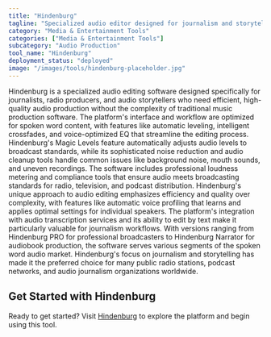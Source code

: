 ```yaml
---
title: "Hindenburg"
tagline: "Specialized audio editor designed for journalism and storytelling"
category: "Media & Entertainment Tools"
categories: ["Media & Entertainment Tools"]
subcategory: "Audio Production"
tool_name: "Hindenburg"
deployment_status: "deployed"
image: "/images/tools/hindenburg-placeholder.jpg"
---
```

Hindenburg is a specialized audio editing software designed specifically for journalists, radio producers, and audio storytellers who need efficient, high-quality audio production without the complexity of traditional music production software. The platform's interface and workflow are optimized for spoken word content, with features like automatic leveling, intelligent crossfades, and voice-optimized EQ that streamline the editing process. Hindenburg's Magic Levels feature automatically adjusts audio levels to broadcast standards, while its sophisticated noise reduction and audio cleanup tools handle common issues like background noise, mouth sounds, and uneven recordings. The software includes professional loudness metering and compliance tools that ensure audio meets broadcasting standards for radio, television, and podcast distribution. Hindenburg's unique approach to audio editing emphasizes efficiency and quality over complexity, with features like automatic voice profiling that learns and applies optimal settings for individual speakers. The platform's integration with audio transcription services and its ability to edit by text make it particularly valuable for journalism workflows. With versions ranging from Hindenburg PRO for professional broadcasters to Hindenburg Narrator for audiobook production, the software serves various segments of the spoken word audio market. Hindenburg's focus on journalism and storytelling has made it the preferred choice for many public radio stations, podcast networks, and audio journalism organizations worldwide.

## Get Started with Hindenburg

Ready to get started? Visit [Hindenburg](https://hindenburg.com) to explore the platform and begin using this tool.

